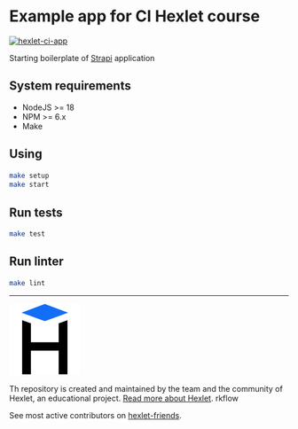 # Example app for CI Hexlet course

[![hexlet-ci-app](https://github.com/Antony11659/hexlet-ci-app/actions/workflows/hexlet-ci.yml/badge.svg)](https://github.com/Antony11659/hexlet-ci-app/actions/workflows/hexlet-ci.yml)

Starting boilerplate of [Strapi](https://strapi.io/) application

## System requirements

* NodeJS >= 18
* NPM >= 6.x
* Make

## Using

```sh
make setup
make start
```

## Run tests

```sh
make test
```

## Run linter

```sh
make lint
```

---

[![Hexlet Ltd. logo](https://raw.githubusercontent.com/Hexlet/assets/master/images/hexlet_logo128.png)](https://hexlet.io/?utm_source=github&utm_medium=link&utm_campaign=hexlet-ci-app)



Th repository is created and maintained by the team and the community of Hexlet, an educational project. [Read more about Hexlet](https://hexlet.io/?utm_source=github&utm_medium=link&utm_campaign=hexlet-ci-app).
rkflow

See most active contributors on [hexlet-friends](https://friends.hexlet.io/).
